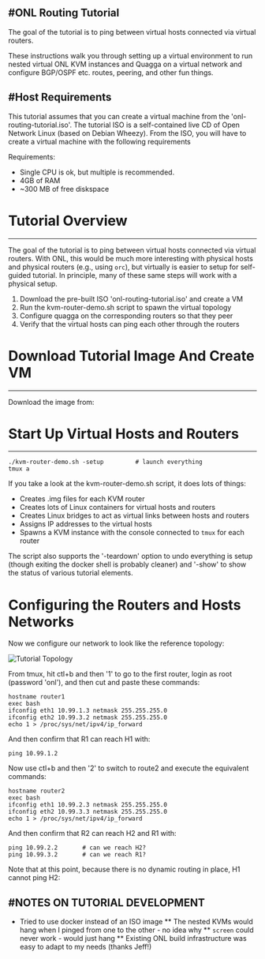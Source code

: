 #ONL Routing Tutorial
-------------------------------------------------

The goal of the tutorial is to ping between virtual hosts connected via
virtual routers.

These instructions walk you through setting up a virtual environment to
run nested virtual ONL KVM instances and Quagga on a virtual network and 
configure BGP/OSPF etc. routes, peering, and other fun things.


#Host Requirements
-------------------------------------------------

This tutorial assumes that you can create a virtual machine from the
'onl-routing-tutorial.iso'.  The tutorial ISO is a self-contained live CD 
of Open Network Linux (based on Debian Wheezy).  From the ISO, you will 
have to create a virtual machine with the following requirements

Requirements:
- Single CPU is ok, but multiple is recommended.
- 4GB of RAM
- ~300 MB of free diskspace

# Tutorial Overview
-------------------------------------------------

The goal of the tutorial is to ping between virtual hosts connected via
virtual routers.  With ONL, this would be much more interesting with 
physical hosts and physical routers (e.g., using `orc`), but virtually is
easier to setup for self-guided tutorial.  In principle, many of these same
steps will work with a physical setup.

1. Download the pre-built ISO 'onl-routing-tutorial.iso' and create a VM
2. Run the kvm-router-demo.sh script to spawn the virtual topology
3. Configure quagga on the corresponding routers so that they peer
4. Verify that the virtual hosts can ping each other through the routers


# Download Tutorial Image And Create VM
-------------------------------------------------

Download the image from:
    

# Start Up Virtual Hosts and Routers
-------------------------------------------------

    ./kvm-router-demo.sh -setup         # launch everything
    tmux a 
    
If you take a look at the kvm-router-demo.sh script, it does lots
of things:

* Creates .img files for each KVM router
* Creates lots of Linux containers for virtual hosts and routers
* Creates Linux bridges to act as virtual links between hosts and routers
* Assigns IP addresses to the virtual hosts
* Spawns a KVM instance with the console connected to `tmux` for each router

The script also supports the '-teardown' option to undo everything is setup (though
exiting the docker shell is probably cleaner) and '-show' to show the status
of various tutorial elements.


# Configuring the Routers and Hosts Networks

Now we configure our network to look like the reference topology:

![Tutorial Topology](https://github.com/opennetworklinux/ONL/tools/docker.tutorial/topology.png "Tutorial Topology")


From tmux, hit ctl+b and then '1' to go to the first router, login as root
(password 'onl'), and then cut and paste these commands:

    hostname router1
    exec bash
    ifconfig eth1 10.99.1.3 netmask 255.255.255.0
    ifconfig eth2 10.99.3.2 netmask 255.255.255.0
    echo 1 > /proc/sys/net/ipv4/ip_forward

And then confirm that R1 can reach H1 with:
    
    ping 10.99.1.2

Now use ctl+b and then '2' to switch to route2 and execute the equivalent commands:

    hostname router2
    exec bash
    ifconfig eth1 10.99.2.3 netmask 255.255.255.0
    ifconfig eth2 10.99.3.3 netmask 255.255.255.0
    echo 1 > /proc/sys/net/ipv4/ip_forward

And then confirm that R2 can reach H2 and R1 with:
    
    ping 10.99.2.2       # can we reach H2?
    ping 10.99.3.2       # can we reach R1?

Note that at this point, because there is no dynamic routing in place, H1 cannot ping H2:







#NOTES ON TUTORIAL DEVELOPMENT
-----------------------------------

* Tried to use docker instead of an ISO image
    ** The nested KVMs would hang when I pinged from one to the other - no idea why
    ** `screen` could never work - would just hang
    ** Existing ONL build infrastructure was easy to adapt to my needs (thanks Jeff!)
